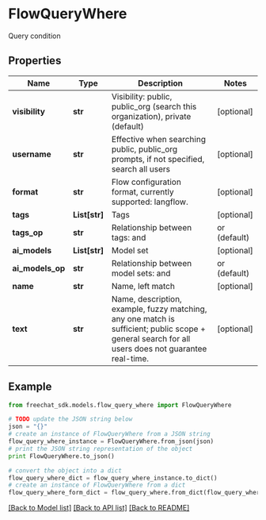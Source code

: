 # FlowQueryWhere

Query condition

## Properties

Name | Type | Description | Notes
------------ | ------------- | ------------- | -------------
**visibility** | **str** | Visibility: public, public_org (search this organization), private (default) | [optional] 
**username** | **str** | Effective when searching public, public_org prompts, if not specified, search all users | [optional] 
**format** | **str** | Flow configuration format, currently supported: langflow. | [optional] 
**tags** | **List[str]** | Tags | [optional] 
**tags_op** | **str** | Relationship between tags: and | or (default) | [optional] 
**ai_models** | **List[str]** | Model set | [optional] 
**ai_models_op** | **str** | Relationship between model sets: and | or (default) | [optional] 
**name** | **str** | Name, left match | [optional] 
**text** | **str** | Name, description, example, fuzzy matching, any one match is sufficient; public scope + general search for all users does not guarantee real-time. | [optional] 

## Example

```python
from freechat_sdk.models.flow_query_where import FlowQueryWhere

# TODO update the JSON string below
json = "{}"
# create an instance of FlowQueryWhere from a JSON string
flow_query_where_instance = FlowQueryWhere.from_json(json)
# print the JSON string representation of the object
print FlowQueryWhere.to_json()

# convert the object into a dict
flow_query_where_dict = flow_query_where_instance.to_dict()
# create an instance of FlowQueryWhere from a dict
flow_query_where_form_dict = flow_query_where.from_dict(flow_query_where_dict)
```
[[Back to Model list]](../README.md#documentation-for-models) [[Back to API list]](../README.md#documentation-for-api-endpoints) [[Back to README]](../README.md)


